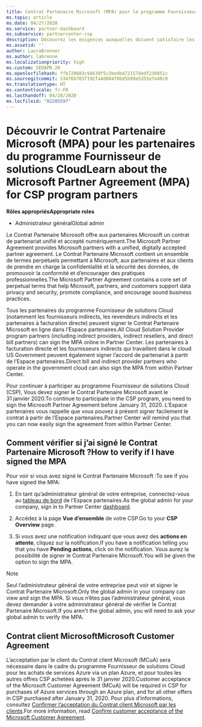 ```yaml
---
title: Contrat Partenaire Microsoft (MPA) pour le programme Fournisseur de solutions Cloud
ms.topic: article
ms.date: 04/27/2020
ms.service: partner-dashboard
ms.subservice: partnercenter-csp
description: Découvrez les exigences auxquelles doivent satisfaire les partenaires du programme Fournisseur de solutions Cloud pour signer et vérifier ce Contrat Partenaire Microsoft (MPA) unifié et accepté numériquement.
ms.assetid: ''
author: LauraBrenner
ms.author: labrenne
ms.localizationpriority: high
ms.custom: SEOAPR.20
ms.openlocfilehash: ffb720603c94639f5c3be9b472157dedf230851c
ms.sourcegitcommit: 53476b7837192fa4d60470bd5b99e5355e7e48c0
ms.translationtype: HT
ms.contentlocale: fr-FR
ms.lasthandoff: 04/28/2020
ms.locfileid: "82205597"
---
```

# <a name="learn-about-the-microsoft-partner-agreement-mpa-for-csp-program-partners"></a><span data-ttu-id="4beb9-103">Découvrir le Contrat Partenaire Microsoft (MPA) pour les partenaires du programme Fournisseur de solutions Cloud</span><span class="sxs-lookup"><span data-stu-id="4beb9-103">Learn about the Microsoft Partner Agreement (MPA) for CSP program partners</span></span>

<span data-ttu-id="4beb9-104">**Rôles appropriés**</span><span class="sxs-lookup"><span data-stu-id="4beb9-104">**Appropriate roles**</span></span>

- <span data-ttu-id="4beb9-105">Administrateur général</span><span class="sxs-lookup"><span data-stu-id="4beb9-105">Global admin</span></span>

<span data-ttu-id="4beb9-106">Le Contrat Partenaire Microsoft offre aux partenaires Microsoft un contrat de partenariat unifié et accepté numériquement.</span><span class="sxs-lookup"><span data-stu-id="4beb9-106">The Microsoft Partner Agreement provides Microsoft partners with a unified, digitally accepted partner agreement.</span></span> <span data-ttu-id="4beb9-107">Le Contrat Partenaire Microsoft contient un ensemble de termes perpétuels permettant à Microsoft, aux partenaires et aux clients de prendre en charge la confidentialité et la sécurité des données, de promouvoir la conformité et d’encourager des pratiques professionnelles.</span><span class="sxs-lookup"><span data-stu-id="4beb9-107">The Microsoft Partner Agreement contains a core set of perpetual terms that help Microsoft, partners, and customers support data privacy and security, promote compliance, and encourage sound business practices.</span></span>

<span data-ttu-id="4beb9-108">Tous les partenaires du programme Fournisseur de solutions Cloud (notamment les fournisseurs indirects, les revendeurs indirects et les partenaires à facturation directe) peuvent signer le Contrat Partenaire Microsoft en ligne dans l’Espace partenaires.</span><span class="sxs-lookup"><span data-stu-id="4beb9-108">All Cloud Solution Provider program partners (including indirect providers, indirect resellers, and direct bill partners) can sign the MPA online in Partner Center.</span></span> <span data-ttu-id="4beb9-109">Les partenaires à facturation directe et les fournisseurs indirects qui travaillent dans le cloud US Government peuvent également signer l’accord de partenariat à partir de l’Espace partenaires.</span><span class="sxs-lookup"><span data-stu-id="4beb9-109">Direct bill and indirect provider partners who operate in the government cloud can also sign the MPA from within Partner Center.</span></span>

<span data-ttu-id="4beb9-110">Pour continuer à participer au programme Fournisseur de solutions Cloud (CSP), Vous devez signer le Contrat Partenaire Microsoft avant le 31 janvier 2020.</span><span class="sxs-lookup"><span data-stu-id="4beb9-110">To continue to participate in the CSP program, you need to sign the Microsoft Partner Agreement before January 31, 2020.</span></span> <span data-ttu-id="4beb9-111">L’Espace partenaires vous rappelle que vous pouvez à présent signer facilement le contrat à partir de l’Espace partenaires.</span><span class="sxs-lookup"><span data-stu-id="4beb9-111">Partner Center will remind you that you can now easily sign the agreement from within Partner Center.</span></span>

## <a name="how-to-verify-if-i-have-signed-the-mpa"></a><span data-ttu-id="4beb9-112">Comment vérifier si j’ai signé le Contrat Partenaire Microsoft ?</span><span class="sxs-lookup"><span data-stu-id="4beb9-112">How to verify if I have signed the MPA</span></span>

<span data-ttu-id="4beb9-113">Pour voir si vous avez signé le Contrat Partenaire Microsoft :</span><span class="sxs-lookup"><span data-stu-id="4beb9-113">To see if you have signed the MPA:</span></span>

1. <span data-ttu-id="4beb9-114">En tant qu’administrateur général de votre entreprise, connectez-vous au [tableau de bord](https://partner.microsoft.com/dashboard/home) de l’Espace partenaires.</span><span class="sxs-lookup"><span data-stu-id="4beb9-114">As the global admin for your company, sign in to Partner Center [dashboard](https://partner.microsoft.com/dashboard/home).</span></span>

2. <span data-ttu-id="4beb9-115">Accédez à la page **Vue d’ensemble** de votre CSP.</span><span class="sxs-lookup"><span data-stu-id="4beb9-115">Go to your **CSP Overview** page.</span></span>

3. <span data-ttu-id="4beb9-116">Si vous avez une notification indiquant que vous avez des **actions en attente**, cliquez sur la notification.</span><span class="sxs-lookup"><span data-stu-id="4beb9-116">If you have a notification telling you that you have **Pending actions**, click on the notification.</span></span> <span data-ttu-id="4beb9-117">Vous aurez la possibilité de signer le Contrat Partenaire Microsoft.</span><span class="sxs-lookup"><span data-stu-id="4beb9-117">You will be given the option to sign the MPA.</span></span>

>[!NOTE]
><span data-ttu-id="4beb9-118">Seul l’administrateur général de votre entreprise peut voir et signer le Contrat Partenaire Microsoft.</span><span class="sxs-lookup"><span data-stu-id="4beb9-118">Only the global admin in your company can view and sign the MPA.</span></span> <span data-ttu-id="4beb9-119">Si vous n’êtes pas l’administrateur général, vous devez demander à votre administrateur général de vérifier le Contrat Partenaire Microsoft.</span><span class="sxs-lookup"><span data-stu-id="4beb9-119">If you aren't the global admin, you will need to ask your global admin to verify the MPA.</span></span>

## <a name="microsoft-customer-agreement"></a><span data-ttu-id="4beb9-120">Contrat client Microsoft</span><span class="sxs-lookup"><span data-stu-id="4beb9-120">Microsoft Customer Agreement</span></span>

<span data-ttu-id="4beb9-121">L’acceptation par le client du Contrat client Microsoft (MCuA) sera nécessaire dans le cadre du programme Fournisseur de solutions Cloud pour les achats de services Azure via un plan Azure, et pour toutes les autres offres CSP achetées après le 31 janvier 2020.</span><span class="sxs-lookup"><span data-stu-id="4beb9-121">Customer acceptance of the Microsoft Customer Agreement (MCuA) will be required in CSP for purchases of Azure services through an Azure plan, and for all other offers in CSP purchased after January 31, 2020.</span></span> <span data-ttu-id="4beb9-122">Pour plus d’informations, consultez [Confirmer l’acceptation du Contrat client Microsoft par les clients](confirm-customer-agreement.md).</span><span class="sxs-lookup"><span data-stu-id="4beb9-122">For more information, read [Confirm customer acceptance of the Microsoft Customer Agreement](confirm-customer-agreement.md).</span></span>